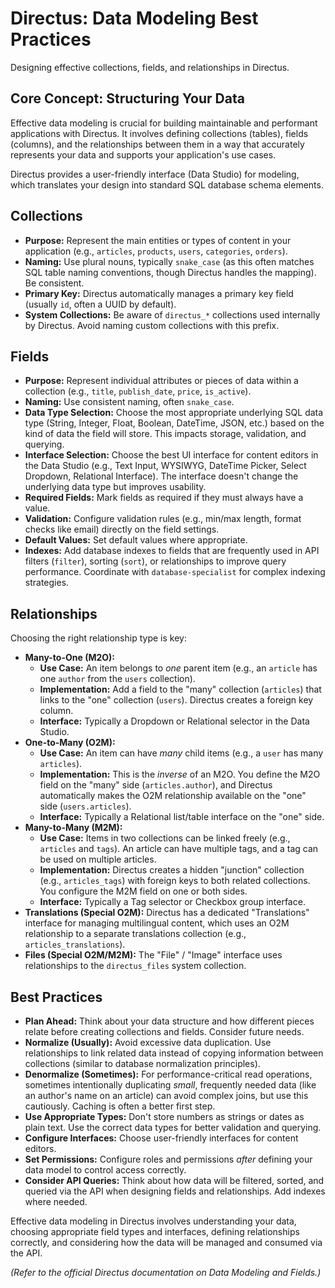 # Directus: Data Modeling Best Practices

Designing effective collections, fields, and relationships in Directus.

## Core Concept: Structuring Your Data

Effective data modeling is crucial for building maintainable and performant applications with Directus. It involves defining collections (tables), fields (columns), and the relationships between them in a way that accurately represents your data and supports your application's use cases.

Directus provides a user-friendly interface (Data Studio) for modeling, which translates your design into standard SQL database schema elements.

## Collections

*   **Purpose:** Represent the main entities or types of content in your application (e.g., `articles`, `products`, `users`, `categories`, `orders`).
*   **Naming:** Use plural nouns, typically `snake_case` (as this often matches SQL table naming conventions, though Directus handles the mapping). Be consistent.
*   **Primary Key:** Directus automatically manages a primary key field (usually `id`, often a UUID by default).
*   **System Collections:** Be aware of `directus_*` collections used internally by Directus. Avoid naming custom collections with this prefix.

## Fields

*   **Purpose:** Represent individual attributes or pieces of data within a collection (e.g., `title`, `publish_date`, `price`, `is_active`).
*   **Naming:** Use consistent naming, often `snake_case`.
*   **Data Type Selection:** Choose the most appropriate underlying SQL data type (String, Integer, Float, Boolean, DateTime, JSON, etc.) based on the kind of data the field will store. This impacts storage, validation, and querying.
*   **Interface Selection:** Choose the best UI interface for content editors in the Data Studio (e.g., Text Input, WYSIWYG, DateTime Picker, Select Dropdown, Relational Interface). The interface doesn't change the underlying data type but improves usability.
*   **Required Fields:** Mark fields as required if they must always have a value.
*   **Validation:** Configure validation rules (e.g., min/max length, format checks like email) directly on the field settings.
*   **Default Values:** Set default values where appropriate.
*   **Indexes:** Add database indexes to fields that are frequently used in API filters (`filter`), sorting (`sort`), or relationships to improve query performance. Coordinate with `database-specialist` for complex indexing strategies.

## Relationships

Choosing the right relationship type is key:

*   **Many-to-One (M2O):**
    *   **Use Case:** An item belongs to *one* parent item (e.g., an `article` has one `author` from the `users` collection).
    *   **Implementation:** Add a field to the "many" collection (`articles`) that links to the "one" collection (`users`). Directus creates a foreign key column.
    *   **Interface:** Typically a Dropdown or Relational selector in the Data Studio.
*   **One-to-Many (O2M):**
    *   **Use Case:** An item can have *many* child items (e.g., a `user` has many `articles`).
    *   **Implementation:** This is the *inverse* of an M2O. You define the M2O field on the "many" side (`articles.author`), and Directus automatically makes the O2M relationship available on the "one" side (`users.articles`).
    *   **Interface:** Typically a Relational list/table interface on the "one" side.
*   **Many-to-Many (M2M):**
    *   **Use Case:** Items in two collections can be linked freely (e.g., `articles` and `tags`). An article can have multiple tags, and a tag can be used on multiple articles.
    *   **Implementation:** Directus creates a hidden "junction" collection (e.g., `articles_tags`) with foreign keys to both related collections. You configure the M2M field on one or both sides.
    *   **Interface:** Typically a Tag selector or Checkbox group interface.
*   **Translations (Special O2M):** Directus has a dedicated "Translations" interface for managing multilingual content, which uses an O2M relationship to a separate translations collection (e.g., `articles_translations`).
*   **Files (Special O2M/M2M):** The "File" / "Image" interface uses relationships to the `directus_files` system collection.

## Best Practices

*   **Plan Ahead:** Think about your data structure and how different pieces relate before creating collections and fields. Consider future needs.
*   **Normalize (Usually):** Avoid excessive data duplication. Use relationships to link related data instead of copying information between collections (similar to database normalization principles).
*   **Denormalize (Sometimes):** For performance-critical read operations, sometimes intentionally duplicating *small*, frequently needed data (like an author's name on an article) can avoid complex joins, but use this cautiously. Caching is often a better first step.
*   **Use Appropriate Types:** Don't store numbers as strings or dates as plain text. Use the correct data types for better validation and querying.
*   **Configure Interfaces:** Choose user-friendly interfaces for content editors.
*   **Set Permissions:** Configure roles and permissions *after* defining your data model to control access correctly.
*   **Consider API Queries:** Think about how data will be filtered, sorted, and queried via the API when designing fields and relationships. Add indexes where needed.

Effective data modeling in Directus involves understanding your data, choosing appropriate field types and interfaces, defining relationships correctly, and considering how the data will be managed and consumed via the API.

*(Refer to the official Directus documentation on Data Modeling and Fields.)*